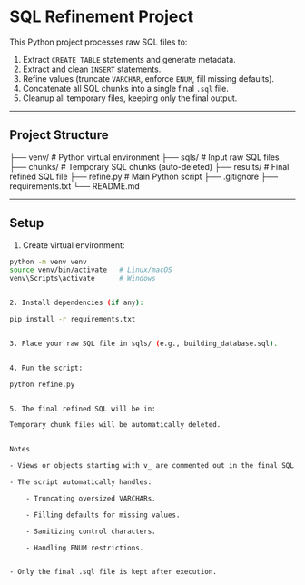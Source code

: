 # SQL Refinement Project

This Python project processes raw SQL files to:

1. Extract `CREATE TABLE` statements and generate metadata.
2. Extract and clean `INSERT` statements.
3. Refine values (truncate `VARCHAR`, enforce `ENUM`, fill missing defaults).
4. Concatenate all SQL chunks into a single final `.sql` file.
5. Cleanup all temporary files, keeping only the final output.

---

## Project Structure

├── venv/ # Python virtual environment
├── sqls/ # Input raw SQL files
├── chunks/ # Temporary SQL chunks (auto-deleted)
├── results/ # Final refined SQL file
├── refine.py # Main Python script
├── .gitignore
├── requirements.txt
└── README.md

---

## Setup

1. Create virtual environment:

```bash
python -m venv venv
source venv/bin/activate   # Linux/macOS
venv\Scripts\activate      # Windows


2. Install dependencies (if any):

pip install -r requirements.txt


3. Place your raw SQL file in sqls/ (e.g., building_database.sql).


4. Run the script:

python refine.py


5. The final refined SQL will be in:

Temporary chunk files will be automatically deleted.


Notes

- Views or objects starting with v_ are commented out in the final SQL.

- The script automatically handles:

    - Truncating oversized VARCHARs.

    - Filling defaults for missing values.

    - Sanitizing control characters.

    - Handling ENUM restrictions.


- Only the final .sql file is kept after execution.
